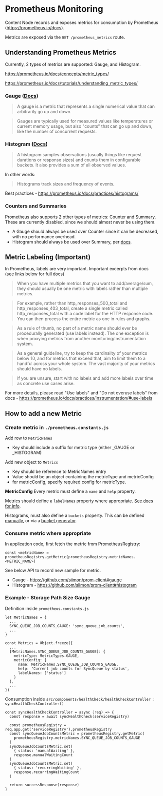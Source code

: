 # Prometheus Monitoring

Content Node records and exposes metrics for consumption by Prometheus (https://prometheus.io/docs).

Metrics are exposed via the `GET /prometheus_metrics` route.

## Understanding Prometheus Metrics

Currently, 2 types of metrics are supported: Gauge, and Histogram.

https://prometheus.io/docs/concepts/metric_types/

https://prometheus.io/docs/tutorials/understanding_metric_types/

### Gauge ([Docs](https://github.com/siimon/prom-client#gauge))

> A gauge is a metric that represents a single numerical value that can arbitrarily go up and down.

> Gauges are typically used for measured values like temperatures or current memory usage, but also "counts" that can go up and down, like the number of concurrent requests.

### Histogram ([Docs](https://github.com/siimon/prom-client#histogram))

> A histogram samples observations (usually things like request durations or response sizes) and counts them in configurable buckets. It also provides a sum of all observed values.

In other words:
> Histograms track sizes and frequency of events.

Best practices - https://prometheus.io/docs/practices/histograms/

### Counters and Summaries

Prometheus also supports 2 other types of metrics: Counter and Summary. These are currently disabled, since we should almost never be using them.
- A Gauge should always be used over Counter since it can be decreased, with no performance overhead.
- Histogram should always be used over Summary, per [docs](https://prometheus.io/docs/tutorials/understanding_metric_types/#summary).

## Metric Labeling (Important)

In Prometheus, labels are very important. Important excerpts from docs (see links below for full docs)

> When you have multiple metrics that you want to add/average/sum, they should usually be one metric with labels rather than multiple metrics.

> For example, rather than http_responses_500_total and http_responses_403_total, create a single metric called http_responses_total with a code label for the HTTP response code. You can then process the entire metric as one in rules and graphs.

> As a rule of thumb, no part of a metric name should ever be procedurally generated (use labels instead). The one exception is when proxying metrics from another monitoring/instrumentation system.

> As a general guideline, try to keep the cardinality of your metrics below 10, and for metrics that exceed that, aim to limit them to a handful across your whole system. The vast majority of your metrics should have no labels.

> If you are unsure, start with no labels and add more labels over time as concrete use cases arise.

For more details, please read "Use labels" and "Do not overuse labels" from docs - https://prometheus.io/docs/practices/instrumentation/#use-labels

## How to add a new Metric

### Create metric in `./prometheus.constants.js`

Add row to `MetricNames`
- Key should include a suffix for metric type (either _GAUGE or _HISTOGRAM)

Add new object to `Metrics`
- Key should be reference to MetricNames entry
- Value should be an object containing the metricType and metricConfig
- for metricConfig, specify required config for metricType.

**MetricConfig**
Every metric must define a `name` and `help` property.

Metrics should define a `labelNames` property where appropriate. [See docs for info](https://github.com/siimon/prom-client#labels).

Histograms, must also define a `buckets` property. This can be defined [manually](https://github.com/siimon/prom-client#configuration-1), or via a [bucket generator](https://github.com/siimon/prom-client#bucket-generators).

### Consume metric where appropriate

In application code, first fetch the metric from PrometheusRegistry:
```
const <metricName> = prometheusRegistry.getMetric(prometheusRegistry.metricNames.<METRIC_NAME>)
```

See below API to record new sample for metric.
- Gauge - https://github.com/siimon/prom-client#gauge
- Histogram - https://github.com/siimon/prom-client#histogram

### Example - Storage Path Size Gauge

Definition inside `prometheus.constants.js`
```
let MetricNames = {
  ...
  SYNC_QUEUE_JOB_COUNTS_GAUGE: 'sync_queue_job_counts',
  ...
}

const Metrics = Object.freeze({
  ...
  [MetricNames.SYNC_QUEUE_JOB_COUNTS_GAUGE]: {
    metricType: MetricTypes.GAUGE,
    metricConfig: {
      name: MetricNames.SYNC_QUEUE_JOB_COUNTS_GAUGE,
      help: 'Current job counts for SyncQueue by status',
      labelNames: ['status']
    }
  },
  ...
})
```

Consumption inside `src/components/healthCheck/healthCheckController : syncHealthCheckController()`
```
const syncHealthCheckController = async (req) => {
  const response = await syncHealthCheck(serviceRegistry)

  const prometheusRegistry = req.app.get('serviceRegistry').prometheusRegistry
  const syncQueueJobCountsMetric = prometheusRegistry.getMetric(
    prometheusRegistry.metricNames.SYNC_QUEUE_JOB_COUNTS_GAUGE
  )
  syncQueueJobCountsMetric.set(
    { status: 'manualWaiting' },
    response.manualWaitingCount
  )
  syncQueueJobCountsMetric.set(
    { status: 'recurringWaiting' },
    response.recurringWaitingCount
  )

  return successResponse(response)
}
```